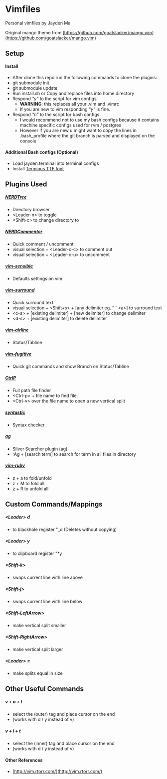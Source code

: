 # Vimfiles
Personal vimfiles by Jayden Ma

Original mango theme from [https://github.com/goatslacker/mango.vim](https://github.com/goatslacker/mango.vim)


## Setup
#### Install
- After clone this repo run the following commands to clone the plugins:
- git submodule init
- git submodule update
- Run install.sh or Copy and replace files into home directory
- Respond *"y"* to the script for vim configs
	- **WARNING**: this replaces all your .vim and .vimrc
	- If you are new to vim responding *"y"* is fine.
- Respond *"n"* to the script for bash configs
	- I would recommend not to use my bash configs because it contains machine specific configs used for rvm / postgres
	- However if you are new u might want to copy the lines in .bash_profile where the git branch is parsed and displayed on the console
 
#### Additional Bash configs (Optional)
- Load jayden.terminal into terminal configs
- Install [Terminus TTF font](http://files.ax86.net/terminus-ttf/)


## Plugins Used
##### [NERDTree](https://github.com/scrooloose/nerdtree)
- Directory browser
- &lt;Leader-n&gt; to toggle
- &lt;Shift-c&gt; to change directory to

##### [NERDCommentor](https://github.com/scrooloose/nerdcommenter)
- Quick comment / uncomment
- visual selection + &lt;Leader-c-c&gt; to comment out
- visual selection + &lt;Leader-c-u&gt; to uncomment

##### [vim-sensible](https://github.com/tpope/vim-sensible)
- Defaults settings on vim

##### [vim-surround](https://github.com/tpope/vim-surround)
- Quick surround text
- visual selection + &lt;Shift+s&gt; + [any delimiter eg. " ' &lt;a&gt;] to surround text
- &lt;c-s&gt; + [existing delimiter] + [new delimiter] to change delimiter
- &lt;d-s&gt; + [existing delimiter] to delete delimiter

##### [vim-airline](https://github.com/bling/vim-airline)
- Status/Tabline

##### [vim-fugitive](https://github.com/tpope/vim-fugitive)
- Quick git commands and show Branch on Status/Tabline

##### [CtrlP](https://github.com/kien/ctrlp.vim)
- Full path file finder
- &lt;Ctrl-p&gt; + file name to find file. 
- &lt;Ctrl-v&gt; over the file name to open a new vertical split

##### [syntastic](https://github.com/scrooloose/syntastic)
- Syntax checker

##### [ag](https://github.com/rking/ag.vim)
- Silver Searcher plugin (ag)
- :Ag + [search term] to search for term in all files in directory

##### [vim-ruby](https://github.com/vim-ruby/vim-ruby.vim)
- z + a to fold/unfold
- z + M to fold all
- z + R to unfold all

## Custom Commands/Mappings
##### \<Leader\> d
- to blackhole register "\_d (Deletes without copying)

##### \<Leader\> y
- to clipboard register "\*y

##### \<Shift-k\>
- swaps current line with line above

##### \<Shift-j\>
- swaps current line with line below

##### \<Shift-LeftArrow\>
- make vertical split smaller

##### \<Shift-RightArrow\>
- make vertical split larger 

##### \<Leader\> =
- make splits equal in size 


## Other Useful Commands
##### v + a + t
- select the (outer) tag and place cursor on the end
- (works with d / y instead of v)

##### v + i + t
- select the (inner) tag and place cursor on the end
- (works with d / y instead of v)

#### Other References
- [http://vim.rtorr.com/](http://vim.rtorr.com/)
